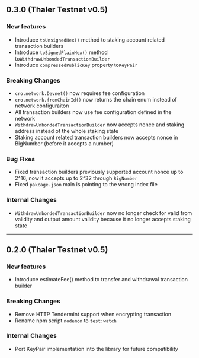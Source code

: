 ## 0.3.0 (Thaler Testnet v0.5)

### New features

- Introduce `toUnsignedHex()` method to staking account related transaction builders
- Introduce `toSignedPlainHex()` method to`WithdrawUnbondedTransactionBuilder`
- Introduce `compressedPublicKey` property to`KeyPair`

### Breaking Changes

- `cro.network.Devnet()` now requires fee configuration
- `cro.network.fromChainId()` now returns the chain enum instead of network configuraiton
- All transaction builders now use fee configuration defined in the network
- `WithdrawUnbondedTransactionBuilder` now accepts nonce and staking address instead of the whole staking state
- Staking account related transaction builders now accepts nonce in BigNumber (before it accepts a number)

### Bug FIxes

- Fixed transaction builders previously supported account nonce up to 2^16, now it accepts up to 2^32 through `BigNumber`
- Fixed `pakcage.json` main is pointing to the wrong index file

### Internal Changes

- `WithdrawUnbondedTransactionBuilder` now no longer check for valid from validity and output amount validity because it no longer accepts staking state

-----

## 0.2.0 (Thaler Testnet v0.5)

### New features

- Introduce estimateFee() method to transfer and withdrawal transaction builder

### Breaking Changes

- Remove HTTP Tendermint support when encrypting transaction
- Rename npm script `nodemon` to `test:watch`

### Internal Changes

- Port KeyPair implementation into the library for future compatibility

